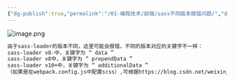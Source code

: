 ```yaml
---
{"dg-publish":true,"permalink":"/01-编程技术/前端/sass不同版本报错问题/","dgPassFrontmatter":true,"created":"2023-10-26T22:43:44.230+08:00","updated":"2024-01-11T08:37:40.000+08:00"}
---
```


![image.png](/img/user/assets/1654092309353-90ef6ef2-60ae-4701-80cd-319e4651916c.png)

```xml
由于sass-loader的版本不同，这里可能会报错，不同的版本对应的关键字不一样：
sass-loader v8-中，关键字为 “ data ”
sass-loader v8中，关键字为 “ prependData ”
sass-loader v10+中，关键字为 “ additionalData ”
（如果是在webpack.config.js中配置scss）,可根据https://blog.csdn.net/weixin_43846248/article/details/89056997进行配置
```
